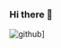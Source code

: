 ### Hi there 👋


![github](ttps://camo.githubusercontent.com/30884e141d6b4f1433002493173b23863e965cbf5ae26766aed99d6b11660a9c/68747470733a2f2f696d672e736869656c64732e696f2f62616467652f747970657363726970742d3039303930392e7376673f7374796c653d666f722d7468652d6261646765266c6f676f3d74797065736372697074266c6f676f436f6c6f723d7768697465/badge/GitHub-000000?style=for-the-badge&logo=GitHub&logoColor=white)]

<!--
**MamaMia777/MamaMia777** is a ✨ _special_ ✨ repository because its `README.md` (this file) appears on your GitHub profile.








Here are some ideas to get you started:

- 🔭 I’m currently working on ...
- 🌱 I’m currently learning ...
- 👯 I’m looking to collaborate on ...
- 🤔 I’m looking for help with ...
- 💬 Ask me about ...
- 📫 How to reach me: ...
- 😄 Pronouns: ...
- ⚡ Fun fact: ...
-->
